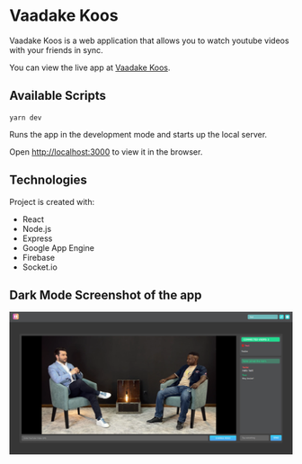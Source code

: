 # Vaadake Koos

Vaadake Koos is a web application that allows you to watch youtube videos with your friends in sync.

You can view the live app at [Vaadake Koos](https://vaadakekoos.web.app).

## Available Scripts

```
yarn dev
```

Runs the app in the development mode and starts up the local server.

Open [http://localhost:3000](http://localhost:3000) to view it in the browser.

## Technologies
Project is created with:
* React
* Node.js
* Express
* Google App Engine
* Firebase
* Socket.io

## Dark Mode Screenshot of the app
![Video Screen](./VaadakeKoos_VideoScreen.png)